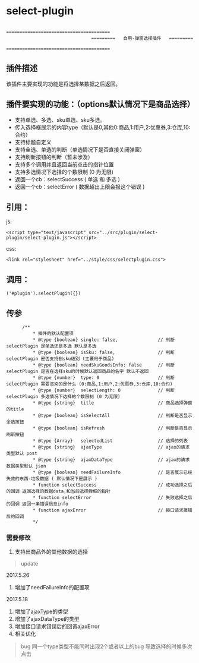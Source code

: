 # select-plugin

                                    =======================================
                                    =========   自用-弹窗选择插件   =========
                                    =======================================

## 插件描述
该插件主要实现的功能是将选择某数据之后返回。

## 插件要实现的功能：（options默认情况下是商品选择）
* 支持单选、多选、sku单选、sku多选。
* 传入选择框展示的内容type（默认是0,其他0:商品,1:用户,2:优惠券,3:仓库,10:合约）
* 支持标题自定义
* 支持全选、单选的判断（单选情况下是否直接关闭弹窗）
* 支持刷新按钮的判断（暂未涉及）
* 支持多个调用并且返回当前点击的指针位置
* 支持多选情况下选择的个数限制 (0 为无限)
* 返回一个cb：selectSuccess ( 单选 和 多选 )
* 返回一个cb：selectError ( 数据超出上限会报这个错误 )

## 引用：
js:
```
<script type="text/javascript" src="../src/plugin/select-plugin/select-plugin.js"></script>
```
css:
```
<link rel="stylesheet" href="../style/css/selectplugin.css">
```

## 调用：
```
('#plugin').selectPlugin({})
```
## 传参
```
      /**
          * 插件的默认配置项
          * @type {boolean} single: false,               // 判断 selectPlugin 是单选还是多选 默认是多选
          * @type {boolean} isSku: false,                // 判断 selectPlugin 是否支持到sku级别 (主要用于商品)
          * @type {boolean} needSkuGoodsInfo: false      // 判断 selectPlugin 是否在选择sku的时候默认返回商品的名字 默认不返回
          * @type {number}  type: 0                      // 判断 selectPlugin 需要渲染的是什么 (0:商品,1:用户,2:优惠券,3:仓库,10:合约)
          * @type {number}  selectLength: 0              // 判断 selectPlugin 多选情况下选择的个数限制 (0 为无限)
          * @type {string}  title                        // 商品选择弹窗的title
          * @type {boolean} isSelectAll                  // 判断是否显示全选按钮
          * @type {boolean} isRefresh                    // 判断是否显示刷新按钮
          * @type {Array}   selectedList                 // 选择的列表
          * @type {string}  ajaxType                     // ajax的请求类型默认 post
          * @type {string}  ajaxDataType                 // ajax的请求数据类型默认 json
          * @type {boolean} needFailureInfo              // 是否展示已经失效的东西-垃圾数据 ( 默认情况下是展示 )
          * function selectSuccess                       // 成功选择之后的回调 返回选择的数据data,和当前选择弹框的指针
          * function selectError                         // 失败选择之后的回调 返回一条错误信息info
          * function ajaxError                           // 接口请求报错后的回调
          */
 ```
### 需要修改
 1. 支持出商品外的其他数据的选择


> update

2017.5.26
1. 增加了needFailureInfo的配置项

2017.5.18
1. 增加了ajaxType的类型
2. 增加了ajaxDataType的类型
3. 增加接口请求错误后的回调ajaxError
4. 相关优化

> bug
同一个type类型不能同时出现2个或者以上的bug 导致选择的时候多次点击
 
